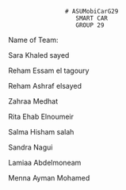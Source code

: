                     # ASUMobiCarG29
                       SMART CAR
                       GROUP 29
 Name of Team:
 
 Sara Khaled sayed
 
 Reham Essam el tagoury
 
 Reham Ashraf elsayed
 
 Zahraa Medhat
 
 Rita Ehab Elnoumeir
 
 Salma Hisham salah
 
 Sandra Nagui
 
 Lamiaa Abdelmoneam
 
 Menna Ayman Mohamed 
